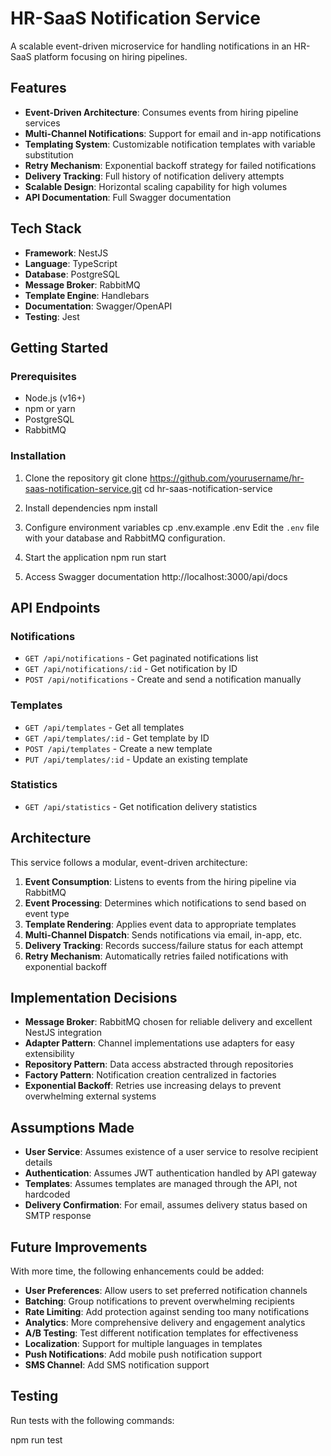 # HR-SaaS Notification Service

A scalable event-driven microservice for handling notifications in an HR-SaaS platform focusing on hiring pipelines.

## Features

- **Event-Driven Architecture**: Consumes events from hiring pipeline services
- **Multi-Channel Notifications**: Support for email and in-app notifications
- **Templating System**: Customizable notification templates with variable substitution
- **Retry Mechanism**: Exponential backoff strategy for failed notifications
- **Delivery Tracking**: Full history of notification delivery attempts
- **Scalable Design**: Horizontal scaling capability for high volumes
- **API Documentation**: Full Swagger documentation

## Tech Stack

- **Framework**: NestJS
- **Language**: TypeScript
- **Database**: PostgreSQL
- **Message Broker**: RabbitMQ
- **Template Engine**: Handlebars
- **Documentation**: Swagger/OpenAPI
- **Testing**: Jest

## Getting Started

### Prerequisites

- Node.js (v16+)
- npm or yarn
- PostgreSQL
- RabbitMQ

### Installation

1. Clone the repository
git clone https://github.com/yourusername/hr-saas-notification-service.git
cd hr-saas-notification-service


2. Install dependencies
npm install


3. Configure environment variables
cp .env.example .env
Edit the `.env` file with your database and RabbitMQ configuration.

4. Start the application
npm run start

5. Access Swagger documentation
http://localhost:3000/api/docs


## API Endpoints

### Notifications

- `GET /api/notifications` - Get paginated notifications list
- `GET /api/notifications/:id` - Get notification by ID
- `POST /api/notifications` - Create and send a notification manually

### Templates

- `GET /api/templates` - Get all templates
- `GET /api/templates/:id` - Get template by ID
- `POST /api/templates` - Create a new template
- `PUT /api/templates/:id` - Update an existing template

### Statistics

- `GET /api/statistics` - Get notification delivery statistics

## Architecture

This service follows a modular, event-driven architecture:

1. **Event Consumption**: Listens to events from the hiring pipeline via RabbitMQ
2. **Event Processing**: Determines which notifications to send based on event type
3. **Template Rendering**: Applies event data to appropriate templates
4. **Multi-Channel Dispatch**: Sends notifications via email, in-app, etc.
5. **Delivery Tracking**: Records success/failure status for each attempt
6. **Retry Mechanism**: Automatically retries failed notifications with exponential backoff

## Implementation Decisions

- **Message Broker**: RabbitMQ chosen for reliable delivery and excellent NestJS integration
- **Adapter Pattern**: Channel implementations use adapters for easy extensibility
- **Repository Pattern**: Data access abstracted through repositories
- **Factory Pattern**: Notification creation centralized in factories
- **Exponential Backoff**: Retries use increasing delays to prevent overwhelming external systems

## Assumptions Made

- **User Service**: Assumes existence of a user service to resolve recipient details
- **Authentication**: Assumes JWT authentication handled by API gateway
- **Templates**: Assumes templates are managed through the API, not hardcoded
- **Delivery Confirmation**: For email, assumes delivery status based on SMTP response

## Future Improvements

With more time, the following enhancements could be added:

- **User Preferences**: Allow users to set preferred notification channels
- **Batching**: Group notifications to prevent overwhelming recipients
- **Rate Limiting**: Add protection against sending too many notifications
- **Analytics**: More comprehensive delivery and engagement analytics
- **A/B Testing**: Test different notification templates for effectiveness
- **Localization**: Support for multiple languages in templates
- **Push Notifications**: Add mobile push notification support
- **SMS Channel**: Add SMS notification support

## Testing

Run tests with the following commands:

npm run test
